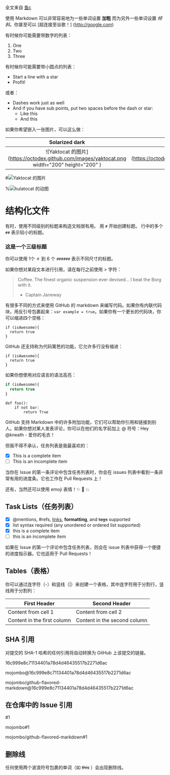 全文来自 [鱼c](https://fishc.com.cn/thread-82341-1-1.html)

使用 Markdown 可以非常容易地为一些单词设置 **加粗** 而为另外一些单词设置 *倾斜*。你甚至可以 [超连接至谷歌！] (http://google.com)

有时候你可能需要带数字的列表：

1. One
2. Two
3. Three

有时候你可能需要带小圆点的列表：

* Start a line with a star
* Profit!

或者：

- Dashes work just as well
- And if you have sub points, put two spaces before the dash or star:
  - Like this
  - And this

如果你希望嵌入一张图片，可以这么做：

Solarized dark             |  Solarized Ocean
:-------------------------:|:-------------------------:
![Yaktocat 的图片](https://octodex.github.com/images/yaktocat.png width="200" height="200" )  |  ![hulatocat 的动图](https://octodex.github.com/images/hula_loop_octodex03.gif width="200" height="200")


#![Yaktocat 的图片](https://octodex.github.com/images/yaktocat.png)

%![hulatocat 的动图](https://octodex.github.com/images/hula_loop_octodex03.gif)


# 结构化文件

有时，使用不同级别的标题来构造文档很有用。 用 `#` 开始创建标题。 行中的多个 `##` 表示较小的标题。

### 这是一个三级标题

你可以使用 1个 `＃` 到 6 个 `######` 表示不同尺寸的标题。

如果你想对某段文本进行引用，请在每行之前使用 > 字符：

> Coffee. The finest organic suspension ever devised... I beat the Borg with it.
> - Captain Janeway


有很多不同的方式来使用 GitHub 的 markdown 来编写代码。如果你有内联代码块，用反引号包裹起来：`var example = true`。如果你有一个更长的代码块，你可以缩进四个空格：

    if (isAwesome){
      return true
    }

GitHub 还支持称为代码篱笆的功能，它允许多行没有缩进：

```
if (isAwesome){
  return true
}
```

如果你想使用对应语言的语法高亮：

```javascript
if (isAwesome){
  return true
}
```

```python3
def foo():
    if not bar:
        return True
```



GitHub 支持 Markdown 中的许多附加功能，它们可以帮助你引用和链接到别人。如果你想对某人发表评论，你可以在他们的名字前加上 @ 符号：Hey @kneath - 爱你的毛衣！

但我不得不承认，任务列表是我最喜欢的：

- [x] This is a complete item
- [ ] This is an incomplete item

当你在 Issue 的第一条评论中包含任务列表时，你会在 issues 列表中看到一条非常有用的进度条。它也工作在 Pull Requests 上！

还有，当然还可以使用 emoji 表情！:sparkles: :camel: :boom:

## Task Lists（任务列表）

- [x] @mentions, #refs, [links](), **formatting**, and <del>tags</del> supported
- [x] list syntax required (any unordered or ordered list supported)
- [x] this is a complete item
- [ ] this is an incomplete item

如果在 Issue 的第一个评论中包含任务列表，则会在 issue 列表中获得一个便捷的进度指示器。它也适用于 Pull Requests！

## Tables（表格）

你可以通过连字符（-）和竖线（|）来创建一个表格，其中连字符用于分割行，竖线用于分割列：

First Header | Second Header
------------ | -------------
Content from cell 1 | Content from cell 2
Content in the first column | Content in the second column

## SHA 引用

对提交的 SHA-1 哈希的任何引用将自动转换为 GitHub 上该提交的链接。

16c999e8c71134401a78d4d46435517b2271d6ac

mojombo@16c999e8c71134401a78d4d46435517b2271d6ac

mojombo/github-flavored-markdown@16c999e8c71134401a78d4d46435517b2271d6ac

## 在仓库中的 Issue 引用

#1

mojombo#1

mojombo/github-flavored-markdown#1

## 删除线

任何使用两个波浪符号包裹的单词（如 ~~this~~ ）会出现删除线。

